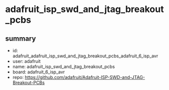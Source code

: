 # adafruit_isp_swd_and_jtag_breakout_pcbs
 
## summary 
* id: adafruit_adafruit_isp_swd_and_jtag_breakout_pcbs_adafruit_6_isp_avr
* user: adafruit
* name: adafruit_isp_swd_and_jtag_breakout_pcbs
* board: adafruit_6_isp_avr
* repo: https://github.com/adafruit/Adafruit-ISP-SWD-and-JTAG-Breakout-PCBs








